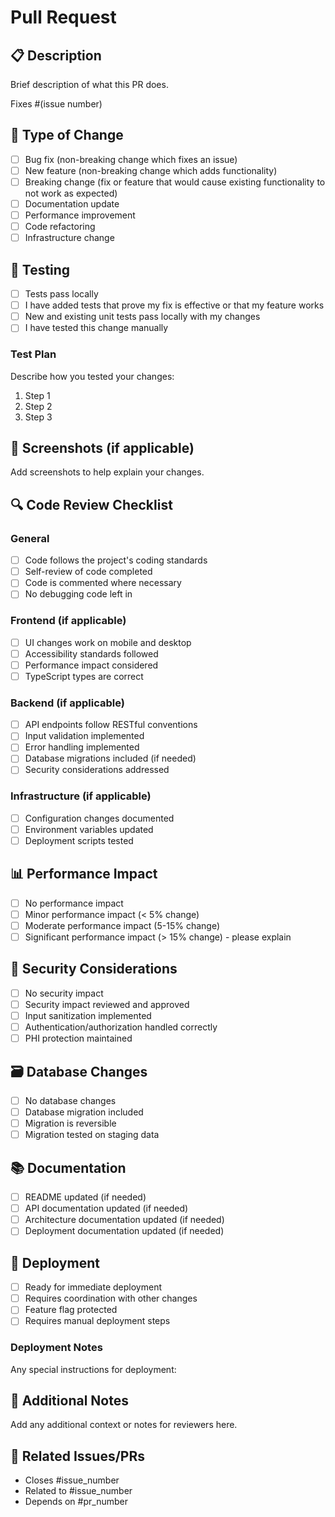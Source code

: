 # Pull Request

## 📋 Description

Brief description of what this PR does.

Fixes #(issue number)

## 🔄 Type of Change

- [ ] Bug fix (non-breaking change which fixes an issue)
- [ ] New feature (non-breaking change which adds functionality)
- [ ] Breaking change (fix or feature that would cause existing functionality to not work as expected)
- [ ] Documentation update
- [ ] Performance improvement
- [ ] Code refactoring
- [ ] Infrastructure change

## 🧪 Testing

- [ ] Tests pass locally
- [ ] I have added tests that prove my fix is effective or that my feature works
- [ ] New and existing unit tests pass locally with my changes
- [ ] I have tested this change manually

### Test Plan
Describe how you tested your changes:

1. Step 1
2. Step 2
3. Step 3

## 📱 Screenshots (if applicable)

Add screenshots to help explain your changes.

## 🔍 Code Review Checklist

### General
- [ ] Code follows the project's coding standards
- [ ] Self-review of code completed
- [ ] Code is commented where necessary
- [ ] No debugging code left in

### Frontend (if applicable)
- [ ] UI changes work on mobile and desktop
- [ ] Accessibility standards followed
- [ ] Performance impact considered
- [ ] TypeScript types are correct

### Backend (if applicable)
- [ ] API endpoints follow RESTful conventions  
- [ ] Input validation implemented
- [ ] Error handling implemented
- [ ] Database migrations included (if needed)
- [ ] Security considerations addressed

### Infrastructure (if applicable)
- [ ] Configuration changes documented
- [ ] Environment variables updated
- [ ] Deployment scripts tested

## 📊 Performance Impact

- [ ] No performance impact
- [ ] Minor performance impact (< 5% change)
- [ ] Moderate performance impact (5-15% change)
- [ ] Significant performance impact (> 15% change) - please explain

## 🔐 Security Considerations

- [ ] No security impact
- [ ] Security impact reviewed and approved
- [ ] Input sanitization implemented
- [ ] Authentication/authorization handled correctly
- [ ] PHI protection maintained

## 🗃️ Database Changes

- [ ] No database changes
- [ ] Database migration included
- [ ] Migration is reversible
- [ ] Migration tested on staging data

## 📚 Documentation

- [ ] README updated (if needed)
- [ ] API documentation updated (if needed)
- [ ] Architecture documentation updated (if needed)
- [ ] Deployment documentation updated (if needed)

## 🚀 Deployment

- [ ] Ready for immediate deployment
- [ ] Requires coordination with other changes
- [ ] Feature flag protected
- [ ] Requires manual deployment steps

### Deployment Notes
Any special instructions for deployment:

## 📝 Additional Notes

Add any additional context or notes for reviewers here.

## 🔗 Related Issues/PRs

- Closes #issue_number
- Related to #issue_number
- Depends on #pr_number